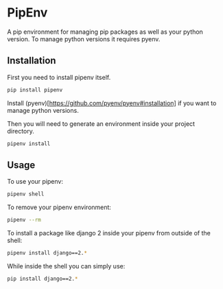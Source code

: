 # PipEnv

A pip environment for managing pip packages as well as your python version. To
manage python versions it requires pyenv.

## Installation

First you need to install pipenv itself.

```bash
pip install pipenv
```
Install (pyenv)[https://github.com/pyenv/pyenv#installation] if you want to manage python versions.

Then you will need to generate an environment inside your project directory.

```bash
pipenv install
```

## Usage

To use your pipenv:

```bash
pipenv shell
```

To remove your pipenv environment:

```bash
pipenv --rm
```

To install a package like django 2 inside your pipenv from outside of the shell:
```bash
pipenv install django==2.*
```

While inside the shell you can simply use:
```bash
pip install django==2.*
```
